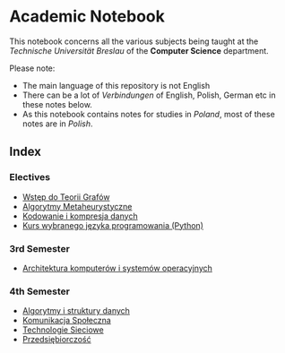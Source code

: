 # Academic Notebook

This notebook concerns all the various subjects being taught at the *Technische Universität Breslau* of the **Computer Science** department.

Please note:
- The main language of this repository is not English
- There can be a lot of *Verbindungen* of English, Polish, German etc in these notes below.
- As this notebook contains notes for studies in *Poland*, most of these notes are in *Polish*.

## Index

### Electives

  - [Wstęp do Teorii Grafów](electives/wtg/readme.md)
  - [Algorytmy Metaheurystyczne](electives/amh/readme.md)
  - [Kodowanie i kompresja danych](electives/kkd/readme.md)
  - [Kurs wybranego języka programowania (Python)](electives/py/readme.md)

### 3rd Semester

  - [Architektura komputerów i systemów operacyjnych](3rd-semester/akiso/readme.md)

### 4th Semester

  - [Algorytmy i struktury danych](4th-semester/aisd/readme.md)
  - [Komunikacja Społeczna](4th-semester/ks/readme.md)
  - [Technologie Sieciowe](4th-semester/ts/readme.md)
  - [Przedsiębiorczość](4th-semester/pb/readme.md)
